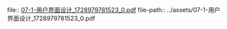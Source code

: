 file:: [07-1-用户界面设计_1728979781523_0.pdf](../assets/07-1-用户界面设计_1728979781523_0.pdf)
file-path:: ../assets/07-1-用户界面设计_1728979781523_0.pdf
